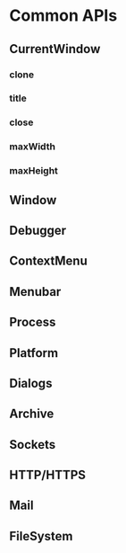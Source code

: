 # Common APIs

## CurrentWindow

### clone
### title
### close
### maxWidth
### maxHeight

## Window
## Debugger
## ContextMenu
## Menubar
## Process
## Platform
## Dialogs
## Archive
## Sockets
## HTTP/HTTPS
## Mail
## FileSystem